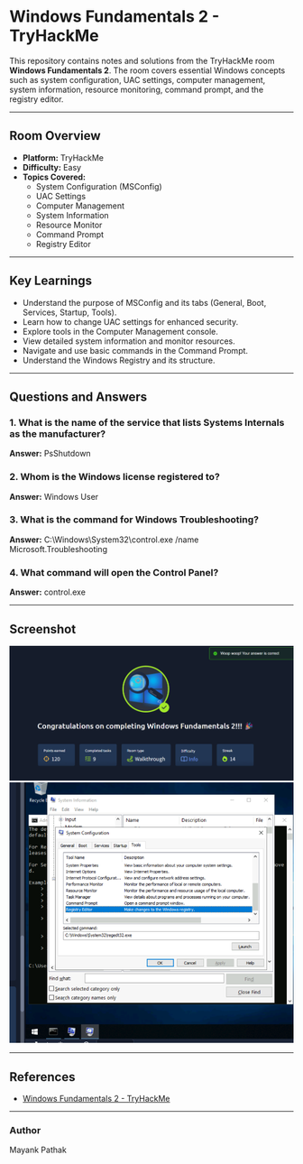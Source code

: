 # Windows Fundamentals 2 - TryHackMe

This repository contains notes and solutions from the TryHackMe room **Windows Fundamentals 2**. The room covers essential Windows concepts such as system configuration, UAC settings, computer management, system information, resource monitoring, command prompt, and the registry editor.

---

## Room Overview
- **Platform:** TryHackMe
- **Difficulty:** Easy
- **Topics Covered:**
  - System Configuration (MSConfig)
  - UAC Settings
  - Computer Management
  - System Information
  - Resource Monitor
  - Command Prompt
  - Registry Editor

---

## Key Learnings
- Understand the purpose of MSConfig and its tabs (General, Boot, Services, Startup, Tools).
- Learn how to change UAC settings for enhanced security.
- Explore tools in the Computer Management console.
- View detailed system information and monitor resources.
- Navigate and use basic commands in the Command Prompt.
- Understand the Windows Registry and its structure.

---

## Questions and Answers
### 1. What is the name of the service that lists Systems Internals as the manufacturer?
**Answer:** PsShutdown

### 2. Whom is the Windows license registered to?
**Answer:** Windows User

### 3. What is the command for Windows Troubleshooting?
**Answer:** C:\Windows\System32\control.exe /name Microsoft.Troubleshooting

### 4. What command will open the Control Panel?
**Answer:** control.exe

---

## Screenshot
![Room Completion](https://github.com/MayankQuery/tryhackme-writeups/blob/main/windows-fundamentals-2/images/windows-fundamentals-2-completion.png)
![Room Practice](https://github.com/MayankQuery/tryhackme-writeups/blob/main/windows-fundamentals-2/images/windows-fundamental-2-practice.png)

---

## References
- [Windows Fundamentals 2 - TryHackMe](https://tryhackme.com/room/windowsfundamentals2)

---

### Author
Mayank Pathak

